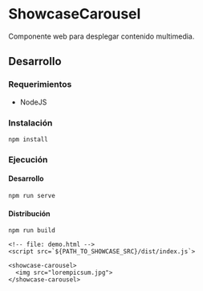 # ShowcaseCarousel
Componente web para desplegar contenido multimedia.

## Desarrollo

### Requerimientos
* NodeJS

### Instalación
```
npm install
```
### Ejecución
#### Desarrollo
```
npm run serve
```
#### Distribución
```
npm run build
```


```
<!-- file: demo.html -->
<script src=`${PATH_TO_SHOWCASE_SRC}/dist/index.js`>

<showcase-carousel>
  <img src="lorempicsum.jpg">
</showcase-carousel>

```
